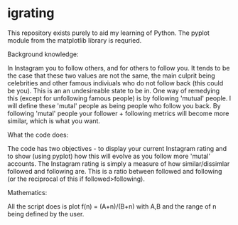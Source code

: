 # igrating

This repository exists purely to aid my learning of Python. The pyplot module from the matplotlib library is requried.

Background knowledge:

In Instagram you to follow others, and for others to follow you. It tends to be the case that these two values are not the same, the main culprit being celebrities and other famous indiviuals who do not follow back (this could be you). This is an an undesireable state to be in.
One way of remedying this (except for unfollowing famous people) is by following 'mutual' people. I will define these 'mutal' people as being people who follow you back. By following 'mutal' people your follower + following metrics will become more similar, which is what you want.

What the code does:

The code has two objectives - to display your current Instagram rating and to show (using pyplot) how this will evolve as you follow more 'mutal' accounts. The Instagram rating is simply a measure of how similar/dissimlar followed and following are. This is a ratio between followed and following (or the reciprocal of this if followed>following).

Mathematics:

All the script does is plot f(n) = (A+n)/(B+n) with A,B and the range of n being defined by the user.





